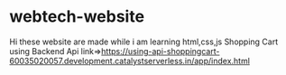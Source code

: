 # webtech-website
Hi these website are made while i am learning html,css,js
Shopping Cart using Backend Api link=>https://using-api-shoppingcart-60035020057.development.catalystserverless.in/app/index.html
